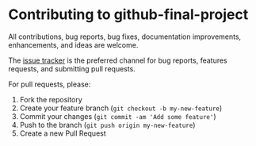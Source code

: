 # Contributing to github-final-project

All contributions, bug reports, bug fixes, documentation improvements, enhancements, and ideas are welcome.

The [issue tracker](https://github.com/YOUR-USERNAME/github-final-project/issues ) is the preferred channel for bug reports, features requests, and submitting pull requests.

For pull requests, please:

1. Fork the repository
2. Create your feature branch (`git checkout -b my-new-feature`)
3. Commit your changes (`git commit -am 'Add some feature'`)
4. Push to the branch (`git push origin my-new-feature`)
5. Create a new Pull Request

